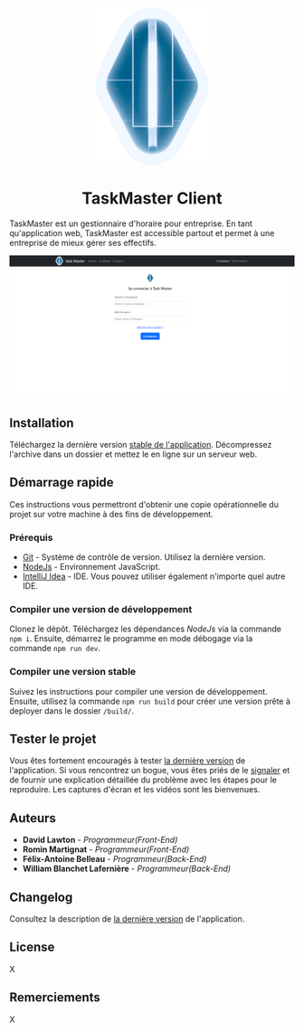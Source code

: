 <div align="center">
<img src="docs/logo.png" alt="TaskMaster Logo" width="200"/>

# TaskMaster Client

</div>

TaskMaster est un gestionnaire d'horaire pour entreprise. En tant qu'application web, TaskMaster est accessible partout et permet à une entreprise de mieux gérer ses effectifs.

[//]: # (TODO : Remplacez cette image par une capture d'écran de votre application.)

<div align="center">

![Aperçu du Projet Synthèse](docs/Preview.png)

</div>

## Installation

Téléchargez la dernière version [stable de l'application][Releases]. Décompressez l'archive dans un dossier 
et mettez le en ligne sur un serveur web.

## Démarrage rapide

Ces instructions vous permettront d'obtenir une copie opérationnelle du projet sur votre machine à des fins de 
développement.

### Prérequis

* [Git] - Système de contrôle de version. Utilisez la dernière version.
* [NodeJs] - Environnement JavaScript.
* [IntelliJ Idea] - IDE. Vous pouvez utiliser également n'importe quel autre IDE.

### Compiler une version de développement

Clonez le dépôt. Téléchargez les dépendances *NodeJs* via la commande `npm i`. Ensuite, démarrez le programme
en mode débogage via la commande `npm run dev`.

### Compiler une version stable

Suivez les instructions pour compiler une version de développement. Ensuite, utilisez la commande `npm run build` pour créer une version prête à deployer dans le dossier `/build/`.


## Tester le projet

Vous êtes fortement encouragés à tester [la dernière version][Releases] de l'application. Si vous 
rencontrez un bogue, vous êtes priés de le [signaler][Submit Bug] et de fournir une explication détaillée du problème 
avec les étapes pour le reproduire. Les captures d'écran et les vidéos sont les bienvenues.

## Auteurs

* **David Lawton** - *Programmeur(Front-End)*
* **Romin Martignat** - *Programmeur(Front-End)*
* **Félix-Antoine Belleau** - *Programmeur(Back-End)*
* **William Blanchet Lafernière** - *Programmeur(Back-End)*

## Changelog

Consultez la description de [la dernière version][Releases] de l'application.

## License

X

## Remerciements

X

[//]: # (Hyperliens)
[Git]: https://git-scm.com/downloads
[NodeJs]: https://nodejs.org/en/
[IntelliJ Idea]: https://www.jetbrains.com/idea/

[Submit Bug]: https://github.com/BlobMaster41/DRFWClient/issues/new
[Releases]: https://github.com/BlobMaster41/DRFWClient/releases